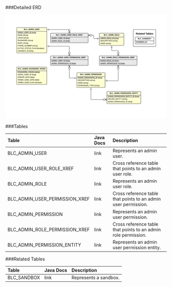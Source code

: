 

###Detailed ERD

![Admin Security Detail](images/dataModel/AdminSecurityDetailedERD.png)

###Tables

| Table               | Java Docs	   | Description                                         |
|:--------------------|:--------------|:----------------------------------------------------|
|BLC_ADMIN_USER       | link          | Represents an admin user.  |
|BLC_ADMIN_USER_ROLE_XREF | link      | Cross reference table that points to an admin user role.  |
|BLC_ADMIN_ROLE       | link          | Represents an admin user role.  |
|BLC_ADMIN_USER_PERMISSION_XREF| link | Cross reference table that points to an admin user permission.  |
|BLC_ADMIN_PERMISSION | link          | Represents an admin user permission.  |
|BLC_ADMIN_ROLE_PERMISSION_XREF| link | Cross reference table that points to an admin role permission.  |
|BLC_ADMIN_PERMISSION_ENTITY   | link | Represents an admin user permission entity.  |

###Related Tables

| Table               | Java Docs	   | Description                                         |
|:--------------------|:--------------|:----------------------------------------------------|
|BLC_SANDBOX          | link          | Represents a sandbox.  |